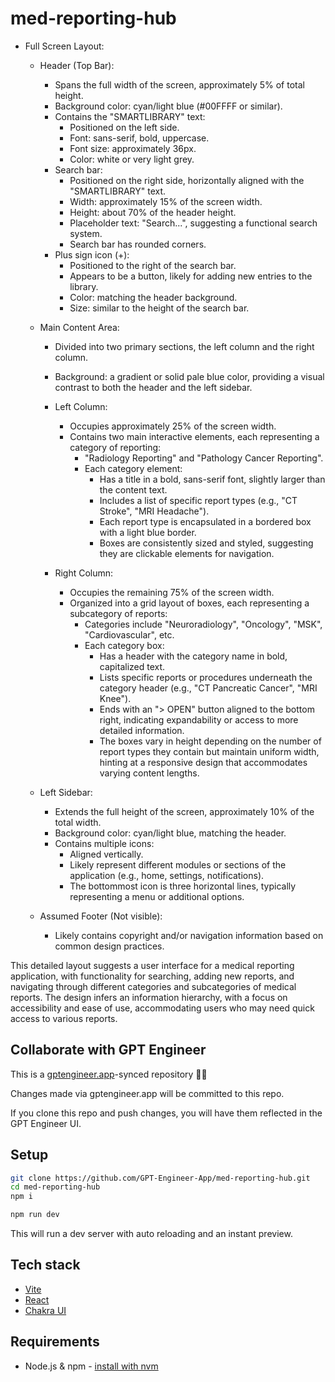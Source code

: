# med-reporting-hub

- Full Screen Layout:
  - Header (Top Bar):
    - Spans the full width of the screen, approximately 5% of total height.
    - Background color: cyan/light blue (#00FFFF or similar).
    - Contains the "SMARTLIBRARY" text:
      - Positioned on the left side.
      - Font: sans-serif, bold, uppercase.
      - Font size: approximately 36px.
      - Color: white or very light grey.
    - Search bar:
      - Positioned on the right side, horizontally aligned with the "SMARTLIBRARY" text.
      - Width: approximately 15% of the screen width.
      - Height: about 70% of the header height.
      - Placeholder text: "Search...", suggesting a functional search system.
      - Search bar has rounded corners.
    - Plus sign icon (+):
      - Positioned to the right of the search bar.
      - Appears to be a button, likely for adding new entries to the library.
      - Color: matching the header background.
      - Size: similar to the height of the search bar.

  - Main Content Area:
    - Divided into two primary sections, the left column and the right column.
    - Background: a gradient or solid pale blue color, providing a visual contrast to both the header and the left sidebar.

    - Left Column:
      - Occupies approximately 25% of the screen width.
      - Contains two main interactive elements, each representing a category of reporting:
        - "Radiology Reporting" and "Pathology Cancer Reporting".
        - Each category element:
          - Has a title in a bold, sans-serif font, slightly larger than the content text.
          - Includes a list of specific report types (e.g., "CT Stroke", "MRI Headache").
          - Each report type is encapsulated in a bordered box with a light blue border.
          - Boxes are consistently sized and styled, suggesting they are clickable elements for navigation.

    - Right Column:
      - Occupies the remaining 75% of the screen width.
      - Organized into a grid layout of boxes, each representing a subcategory of reports:
        - Categories include "Neuroradiology", "Oncology", "MSK", "Cardiovascular", etc.
        - Each category box:
          - Has a header with the category name in bold, capitalized text.
          - Lists specific reports or procedures underneath the category header (e.g., "CT Pancreatic Cancer", "MRI Knee").
          - Ends with an "> OPEN" button aligned to the bottom right, indicating expandability or access to more detailed information.
          - The boxes vary in height depending on the number of report types they contain but maintain uniform width, hinting at a responsive design that accommodates varying content lengths.

  - Left Sidebar:
    - Extends the full height of the screen, approximately 10% of the total width.
    - Background color: cyan/light blue, matching the header.
    - Contains multiple icons:
      - Aligned vertically.
      - Likely represent different modules or sections of the application (e.g., home, settings, notifications).
      - The bottommost icon is three horizontal lines, typically representing a menu or additional options.

  - Assumed Footer (Not visible):
    - Likely contains copyright and/or navigation information based on common design practices.

This detailed layout suggests a user interface for a medical reporting application, with functionality for searching, adding new reports, and navigating through different categories and subcategories of medical reports. The design infers an information hierarchy, with a focus on accessibility and ease of use, accommodating users who may need quick access to various reports.

## Collaborate with GPT Engineer

This is a [gptengineer.app](https://gptengineer.app)-synced repository 🌟🤖

Changes made via gptengineer.app will be committed to this repo.

If you clone this repo and push changes, you will have them reflected in the GPT Engineer UI.

## Setup

```sh
git clone https://github.com/GPT-Engineer-App/med-reporting-hub.git
cd med-reporting-hub
npm i
```

```sh
npm run dev
```

This will run a dev server with auto reloading and an instant preview.

## Tech stack

- [Vite](https://vitejs.dev/)
- [React](https://react.dev/)
- [Chakra UI](https://chakra-ui.com/)

## Requirements

- Node.js & npm - [install with nvm](https://github.com/nvm-sh/nvm#installing-and-updating)
